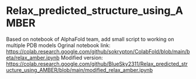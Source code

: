# Relax_predicted_structure_using_AMBER
Based on notebook of AlphaFold team, add small script to working on multiple PDB models
Ogrinal notebook link: https://colab.research.google.com/github/sokrypton/ColabFold/blob/main/beta/relax_amber.ipynb
Modified version: https://colab.research.google.com/github/BlueSky2311/Relax_predicted_structure_using_AMBER/blob/main/modified_relax_amber.ipynb
